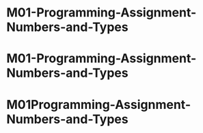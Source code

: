 ﻿# M01-Programming-Assignment-Numbers-and-Types
# M01-Programming-Assignment-Numbers-and-Types
# M01Programming-Assignment-Numbers-and-Types
